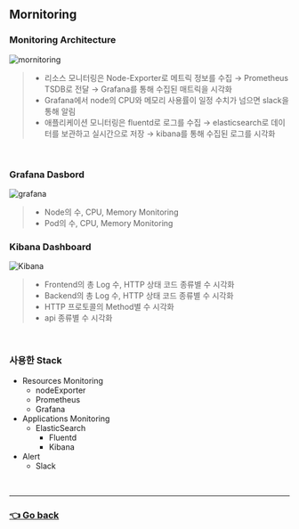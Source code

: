 ## Mornitoring
### Monitoring Architecture
![mornitoring](https://user-images.githubusercontent.com/59479926/209446258-ddf8b294-4219-429e-b59f-fed45788d4c4.jpg)
>- 리소스 모니터링은 Node-Exporter로 메트릭 정보를 수집 → Prometheus TSDB로 전달 → Grafana를 통해 수집된 매트릭을 시각화
>- Grafana에서 node의 CPU와 메모리 사용률이 일정 수치가 넘으면 slack을 통해 알림
>- 애플리케이션 모니터링은 fluentd로 로그를 수집 → elasticsearch로 데이터를 보관하고 실시간으로 저장 → kibana를 통해 수집된 로그를 시각화

</br>

### Grafana Dasbord
![grafana](https://user-images.githubusercontent.com/59479926/209428192-f7a6ba1b-2b99-4fb5-a2f8-6cecd68c5f23.png)
> - Node의 수, CPU, Memory Monitoring
> - Pod의 수, CPU, Memory Monitoring

### Kibana Dashboard
![Kibana](https://user-images.githubusercontent.com/59479926/209428055-8ede0586-3f9d-45d2-8e6a-75202447b8b5.png)
> - Frontend의 총 Log 수, HTTP 상태 코드 종류별 수 시각화
> - Backend의 총 Log 수, HTTP 상태 코드 종류별 수 시각화
> - HTTP 프로토콜의 Method별 수 시각화
> - api 종류별 수 시각화

</br>

### 사용한 Stack
- Resources Monitoring
  - nodeExporter
  - Prometheus
  - Grafana
- Applications Monitoring
  - ElasticSearch
    - Fluentd
    - Kibana
- Alert
  - Slack

</br>

---

### [👈 Go back](https://github.com/hyunjaebok/AWeSome_AWS_FinalProject)
